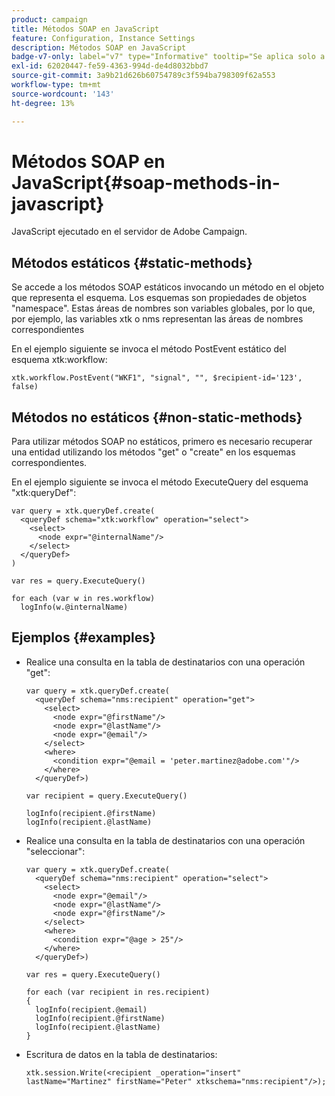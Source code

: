 ```yaml
---
product: campaign
title: Métodos SOAP en JavaScript
feature: Configuration, Instance Settings
description: Métodos SOAP en JavaScript
badge-v7-only: label="v7" type="Informative" tooltip="Se aplica solo a Campaign Classic v7"
exl-id: 62020447-fe59-4363-994d-de4d8032bbd7
source-git-commit: 3a9b21d626b60754789c3f594ba798309f62a553
workflow-type: tm+mt
source-wordcount: '143'
ht-degree: 13%

---
```


# Métodos SOAP en JavaScript{#soap-methods-in-javascript}

JavaScript ejecutado en el servidor de Adobe Campaign.

## Métodos estáticos {#static-methods}

Se accede a los métodos SOAP estáticos invocando un método en el objeto que representa el esquema. Los esquemas son propiedades de objetos &quot;namespace&quot;. Estas áreas de nombres son variables globales, por lo que, por ejemplo, las variables xtk o nms representan las áreas de nombres correspondientes

En el ejemplo siguiente se invoca el método PostEvent estático del esquema xtk:workflow:

```
xtk.workflow.PostEvent("WKF1", "signal", "", $recipient-id='123', false) 
```

## Métodos no estáticos {#non-static-methods}

Para utilizar métodos SOAP no estáticos, primero es necesario recuperar una entidad utilizando los métodos &quot;get&quot; o &quot;create&quot; en los esquemas correspondientes.

En el ejemplo siguiente se invoca el método ExecuteQuery del esquema &quot;xtk:queryDef&quot;:

```
var query = xtk.queryDef.create(
  <queryDef schema="xtk:workflow" operation="select">
    <select>
      <node expr="@internalName"/>
    </select>
  </queryDef>
)

var res = query.ExecuteQuery()

for each (var w in res.workflow) 
  logInfo(w.@internalName)
```

## Ejemplos {#examples}

* Realice una consulta en la tabla de destinatarios con una operación &quot;get&quot;:

  ```
  var query = xtk.queryDef.create(  
    <queryDef schema="nms:recipient" operation="get">    
      <select>      
        <node expr="@firstName"/>      
        <node expr="@lastName"/>      
        <node expr="@email"/>    
      </select>    
      <where>      
        <condition expr="@email = 'peter.martinez@adobe.com'"/>    
      </where>  
    </queryDef>)
  
  var recipient = query.ExecuteQuery()
  
  logInfo(recipient.@firstName)
  logInfo(recipient.@lastName)
  ```

* Realice una consulta en la tabla de destinatarios con una operación &quot;seleccionar&quot;:

  ```
  var query = xtk.queryDef.create(  
    <queryDef schema="nms:recipient" operation="select">    
      <select>      
        <node expr="@email"/>      
        <node expr="@lastName"/>      
        <node expr="@firstName"/>    
      </select>    
      <where>      
        <condition expr="@age > 25"/>    
      </where>    
    </queryDef>)
  
  var res = query.ExecuteQuery()
  
  for each (var recipient in res.recipient) 
  {  
    logInfo(recipient.@email)  
    logInfo(recipient.@firstName)  
    logInfo(recipient.@lastName)
  }
  ```

* Escritura de datos en la tabla de destinatarios:

  ```
  xtk.session.Write(<recipient _operation="insert" lastName="Martinez" firstName="Peter" xtkschema="nms:recipient"/>);
  ```
